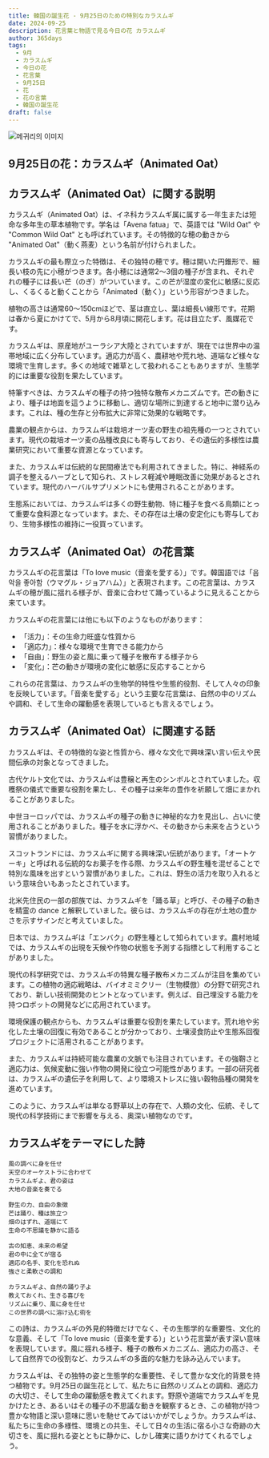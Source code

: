 ```yaml
---
title: 韓国の誕生花 - 9月25日のための特別なカラスムギ
date: 2024-09-25
description: 花言葉と物語で見る今日の花 カラスムギ
author: 365days
tags:
  - 9月
  - カラスムギ
  - 今日の花
  - 花言葉
  - 9月25日
  - 花
  - 花の言葉
  - 韓国の誕生花
draft: false
---
```



![메귀리의 이미지](https://cdn.pixabay.com/photo/2017/06/21/08/27/barley-2426466_1280.jpg#center)


## 9月25日の花：カラスムギ（Animated Oat）

## カラスムギ（Animated Oat）に関する説明

カラスムギ（Animated Oat）は、イネ科カラスムギ属に属する一年生または短命な多年生の草本植物です。学名は「Avena fatua」で、英語では "Wild Oat" や "Common Wild Oat" とも呼ばれています。その特徴的な穂の動きから "Animated Oat"（動く燕麦）という名前が付けられました。

カラスムギの最も際立った特徴は、その独特の穂です。穂は開いた円錐形で、細長い枝の先に小穂がつきます。各小穂には通常2〜3個の種子が含まれ、それぞれの種子には長い芒（のぎ）がついています。この芒が湿度の変化に敏感に反応し、くるくると動くことから「Animated（動く）」という形容がつきました。

植物の高さは通常60〜150cmほどで、茎は直立し、葉は細長い線形です。花期は春から夏にかけてで、5月から8月頃に開花します。花は目立たず、風媒花です。

カラスムギは、原産地がユーラシア大陸とされていますが、現在では世界中の温帯地域に広く分布しています。適応力が高く、農耕地や荒れ地、道端など様々な環境で生育します。多くの地域で雑草として扱われることもありますが、生態学的には重要な役割を果たしています。

特筆すべきは、カラスムギの種子の持つ独特な散布メカニズムです。芒の動きにより、種子は地面を這うように移動し、適切な場所に到達すると地中に潜り込みます。これは、種の生存と分布拡大に非常に効果的な戦略です。

農業の観点からは、カラスムギは栽培オーツ麦の野生の祖先種の一つとされています。現代の栽培オーツ麦の品種改良にも寄与しており、その遺伝的多様性は農業研究において重要な資源となっています。

また、カラスムギは伝統的な民間療法でも利用されてきました。特に、神経系の調子を整えるハーブとして知られ、ストレス軽減や睡眠改善に効果があるとされています。現代のハーバルサプリメントにも使用されることがあります。

生態系においては、カラスムギは多くの野生動物、特に種子を食べる鳥類にとって重要な食料源となっています。また、その存在は土壌の安定化にも寄与しており、生物多様性の維持に一役買っています。

## カラスムギ（Animated Oat）の花言葉

カラスムギの花言葉は「To love music（音楽を愛する）」です。韓国語では「음악을 좋아함（ウマグル・ジョアハム）」と表現されます。この花言葉は、カラスムギの穂が風に揺れる様子が、音楽に合わせて踊っているように見えることから来ています。

カラスムギの花言葉には他にも以下のようなものがあります：

- 「活力」：その生命力旺盛な性質から
- 「適応力」：様々な環境で生育できる能力から
- 「自由」：野生の姿と風に乗って種子を散布する様子から
- 「変化」：芒の動きが環境の変化に敏感に反応することから

これらの花言葉は、カラスムギの生物学的特性や生態的役割、そして人々の印象を反映しています。「音楽を愛する」という主要な花言葉は、自然の中のリズムや調和、そして生命の躍動感を表現しているとも言えるでしょう。

## カラスムギ（Animated Oat）に関連する話

カラスムギは、その特徴的な姿と性質から、様々な文化で興味深い言い伝えや民間伝承の対象となってきました。

古代ケルト文化では、カラスムギは豊穣と再生のシンボルとされていました。収穫祭の儀式で重要な役割を果たし、その種子は来年の豊作を祈願して畑にまかれることがありました。

中世ヨーロッパでは、カラスムギの種子の動きに神秘的な力を見出し、占いに使用されることがありました。種子を水に浮かべ、その動きから未来を占うという習慣がありました。

スコットランドには、カラスムギに関する興味深い伝統があります。「オートケーキ」と呼ばれる伝統的なお菓子を作る際、カラスムギの野生種を混ぜることで特別な風味を出すという習慣がありました。これは、野生の活力を取り入れるという意味合いもあったとされています。

北米先住民の一部の部族では、カラスムギを「踊る草」と呼び、その種子の動きを精霊の dance と解釈していました。彼らは、カラスムギの存在が土地の豊かさを示すサインだと考えていました。

日本では、カラスムギは「エンバク」の野生種として知られています。農村地域では、カラスムギの出現を天候や作物の状態を予測する指標として利用することがありました。

現代の科学研究では、カラスムギの特異な種子散布メカニズムが注目を集めています。この植物の適応戦略は、バイオミミクリー（生物模倣）の分野で研究されており、新しい技術開発のヒントとなっています。例えば、自己埋没する能力を持つロボットの開発などに応用されています。

環境保護の観点からも、カラスムギは重要な役割を果たしています。荒れ地や劣化した土壌の回復に有効であることが分かっており、土壌浸食防止や生態系回復プロジェクトに活用されることがあります。

また、カラスムギは持続可能な農業の文脈でも注目されています。その強靭さと適応力は、気候変動に強い作物の開発に役立つ可能性があります。一部の研究者は、カラスムギの遺伝子を利用して、より環境ストレスに強い穀物品種の開発を進めています。

このように、カラスムギは単なる野草以上の存在で、人類の文化、伝統、そして現代の科学技術にまで影響を与える、奥深い植物なのです。

## カラスムギをテーマにした詩

```
風の調べに身を任せ
天空のオーケストラに合わせて
カラスムギよ、君の姿は
大地の音楽を奏でる

野生の力、自由の象徴
芒は踊り、種は旅立つ
畑のはずれ、道端にて
生命の不思議を静かに語る

古の知恵、未来の希望
君の中に全てが宿る
適応の名手、変化を恐れぬ
強さと柔軟さの調和

カラスムギよ、自然の踊り子よ
教えておくれ、生きる喜びを
リズムに乗り、風に身を任せ
この世界の調べに溶け込む術を
```

この詩は、カラスムギの外見的特徴だけでなく、その生態学的な重要性、文化的な意義、そして「To love music（音楽を愛する）」という花言葉が表す深い意味を表現しています。風に揺れる様子、種子の散布メカニズム、適応力の高さ、そして自然界での役割など、カラスムギの多面的な魅力を詠み込んでいます。

カラスムギは、その独特の姿と生態学的な重要性、そして豊かな文化的背景を持つ植物です。9月25日の誕生花として、私たちに自然のリズムとの調和、適応力の大切さ、そして生命の躍動感を教えてくれます。野原や道端でカラスムギを見かけたとき、あるいはその種子の不思議な動きを観察するとき、この植物が持つ豊かな物語と深い意味に思いを馳せてみてはいかがでしょうか。カラスムギは、私たちに生命の多様性、環境との共生、そして日々の生活に宿る小さな奇跡の大切さを、風に揺れる姿とともに静かに、しかし確実に語りかけてくれるでしょう。